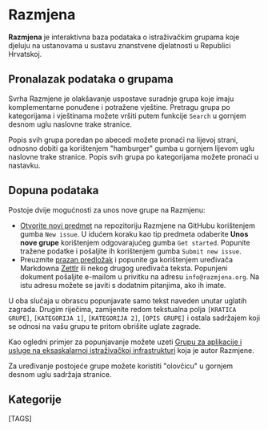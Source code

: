 # Razmjena

**Razmjena** je interaktivna baza podataka o istraživačkim grupama koje djeluju na ustanovama u sustavu znanstvene djelatnosti u Republici Hrvatskoj.

## Pronalazak podataka o grupama

Svrha Razmjene je olakšavanje uspostave suradnje grupa koje imaju komplementarne ponuđene i potražene vještine. Pretragu grupa po kategorijama i vještinama možete vršiti putem funkcije `Search` u gornjem desnom uglu naslovne trake stranice.

Popis svih grupa poredan po abecedi možete pronaći na lijevoj strani, odnosno dobiti ga korištenjem "hamburger" gumba u gornjem lijevom uglu naslovne trake stranice. Popis svih grupa po kategorijama možete pronaći u nastavku.

## Dopuna podataka

Postoje dvije mogućnosti za unos nove grupe na Razmjenu:

- [Otvorite novi predmet](https://github.com/razmjena/razmjena/issues) na repozitoriju Razmjene na GitHubu korištenjem gumba `New issue`. U idućem koraku kao tip predmeta odaberite **Unos nove grupe** korištenjem odgovarajućeg gumba `Get started`. Popunite tražene podatke i pošaljite ih korištenjem gumba `Submit new issue`.
- Preuzmite [prazan predložak](https://raw.githubusercontent.com/razmjena/razmjena/main/.github/ISSUE_TEMPLATE/novi-unos.md) i popunite ga korištenjem uređivača Markdowna [Zettlr](https://www.zettlr.com/) ili nekog drugog uređivača teksta. Popunjeni dokument pošaljite e-mailom u privitku na adresu `info@razmjena.org`. Na istu adresu možete se javiti s dodatnim pitanjima, ako ih imate.

U oba slučaja u obrascu popunjavate samo tekst naveden unutar uglatih zagrada. Drugim riječima, zamijenite redom tekstualna polja `[KRATICA GRUPE]`, `[KATEGORIJA 1]`, `[KATEGORIJA 2]`, `[OPIS GRUPE]` i ostala sadržajem koji se odnosi na vašu grupu te pritom obrišite uglate zagrade.

Kao ogledni primjer za popunjavanje možete uzeti [Grupu za aplikacije i usluge na eksaskalarnoj istraživačkoj infrastrukturi](gaseri.md) koja je autor Razmjene.

Za uređivanje postojeće grupe možete koristiti "olovčicu" u gornjem desnom uglu sadržaja stranice.

## Kategorije

[TAGS]
